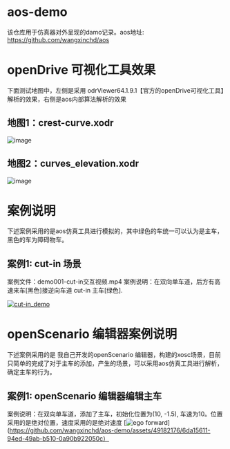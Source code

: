 # aos-demo
该仓库用于仿真器对外呈现的damo记录。aos地址: https://github.com/wangxinchd/aos

# openDrive 可视化工具效果
下面测试地图中，左侧是采用 odrViewer64.1.9.1【官方的openDrive可视化工具】解析的效果，右侧是aos内部算法解析的效果
## 地图1：crest-curve.xodr
![image](https://github.com/wangxinchd/aos-demo/assets/49182176/4dd79be5-61d5-4de8-a4aa-c41ccdf05bac)
## 地图2：curves_elevation.xodr
![image](https://github.com/wangxinchd/aos-demo/assets/49182176/39c0fd35-ac76-4140-a384-d82f7ae2d551)


# 案例说明
下述案例采用的是aos仿真工具进行模拟的，其中绿色的车统一可以认为是主车，黑色的车为障碍物车。
## 案例1: cut-in 场景
案例文件：demo001-cut-in交互视频.mp4
案例说明：在双向单车道，后方有高速来车[黑色]接逆向车道 cut-in 主车[绿色].

[![cut-in_demo]()](https://github.com/wangxinchd/aos-demo/assets/49182176/94830406-2209-4586-a222-1b329c384c8d)

# openScenario 编辑器案例说明
下述案例采用的是 我自己开发的openScenario 编辑器，构建的xosc场景，目前只简单的完成了对于主车的添加，产生的场景，可以采用aos仿真工具进行解析，确定主车的行为。
## 案例1: openScenario 编辑器编辑主车
案例说明：在双向单车道，添加了主车，初始化位置为(10, -1.5), 车速为10。位置采用的是绝对位置，速度采用的是绝对速度
[![ego forward]()](https://github.com/wangxinchd/aos-demo/assets/49182176/6da15611-94ed-49ab-b510-0a90b922050c）




